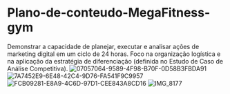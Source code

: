 # Plano-de-conteudo-MegaFitness-gym
Demonstrar a capacidade de planejar, executar e analisar ações de marketing digital em um ciclo de 24 horas. Foco na organização logística e na aplicação da estratégia de diferenciação (definida no Estudo de Caso de Análise Competitiva).
![07057064-9589-4F98-B70F-0D58B3FBDA91](https://github.com/user-attachments/assets/336a6bdc-0d13-476e-b397-8f32442a650b)
![7A7452E9-6E48-42C4-9D76-FA541F9C9957](https://github.com/user-attachments/assets/239803fc-5056-4e9d-a544-a2dc952dc4a3)
![FCB09281-E8A9-4C6D-97D1-CEE843A8CD16](https://github.com/user-attachments/assets/e42689ed-b658-466a-962e-6817ca469866)
![IMG_8177](https://github.com/user-attachments/assets/9f2dfd6a-89ee-4a34-8248-5af295de7647)
